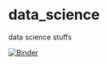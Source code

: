 # data_science
data science stuffs

[![Binder](https://mybinder.org/badge_logo.svg)](https://mybinder.org/v2/gh/fransantiago-lab/data_science/master?filepath=Intro-python(2).ipynb)

